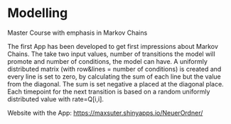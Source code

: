 # Modelling
Master Course with emphasis in Markov Chains

The first App has been developed to get first impressions about Markov Chains.
The take two input values, number of transitions the model will promote and
number of conditions, the model can have. 
A uniformly distributed matrix (with row&lines = number of conditions) is created and every line
is set to zero, by calculating the sum of each line but the value from the diagonal. The sum
is set negative a placed at the diagonal place. Each timepoint for the next transition
is based on a random uniformly distributed value with rate=Q[i,i].

Website with the App: https://maxsuter.shinyapps.io/NeuerOrdner/

